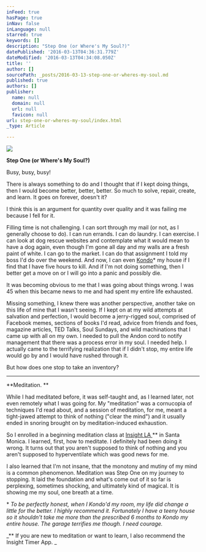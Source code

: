 ```yaml
---
inFeed: true
hasPage: true
inNav: false
inLanguage: null
starred: true
keywords: []
description: "Step One (or Where's My Soul?)"
datePublished: '2016-03-13T04:36:31.779Z'
dateModified: '2016-03-13T04:34:08.050Z'
title: ''
author: []
sourcePath: _posts/2016-03-13-step-one-or-wheres-my-soul.md
published: true
authors: []
publisher:
  name: null
  domain: null
  url: null
  favicon: null
url: step-one-or-wheres-my-soul/index.html
_type: Article

---
```

![](https://the-grid-user-content.s3-us-west-2.amazonaws.com/364e3441-d101-47cb-a76e-5c9691020d9c.jpg)

**Step One (or Where's My Soul?)**

Busy, busy, busy!

There
is always something to do and I thought that if I kept doing things, then I
would become better, better, better. So much to solve, repair, create, and learn.  It goes on forever, doesn't it? 

I think this is an
argument for quantity over quality and it was failing me because I fell for it. 

Filling time is not challenging. I can sort
through my mail (or not, as I generally choose to do). I can run errands. I can
do laundry. I can exercise. I can look at dog rescue websites and contemplate
what it would mean to have a dog again, even though I'm gone all day and my
walls are a fresh paint of white. I can go to the market. I can do that
assignment I told my boss I'd do over the weekend. And now, I can even [Kondo][0]\* my house if I find that I have five
hours to kill. And if I'm not doing
something, then I better get a move on or I will go into a panic and possibly
die.

It was
becoming obvious to me that I was going about things wrong. I was 45 when this became news to me and had spent
my entire life exhausted.

Missing something, I knew there was another perspective, another take on this
life of mine that I wasn't seeing.  If I kept on at my wild attempts at
salvation and perfection, I would become a jerry-rigged soul, comprised of
Facebook memes, sections of books I'd read, advice from friends and foes,
magazine articles, TED Talks, Soul Sundays, and wild machinations that I came up with all on
my own. I needed to pull the Andon cord to notify management that there was a process error in my soul.  I needed help. I actually came to the terrifying realization that if I didn't stop, my entire life
would go by and I would have rushed through it.

But how does one stop to take an inventory? 

****

**Meditation. **

While I had meditated
before, it was self-taught and, as I learned later, not even remotely what I was going
for.  My "meditation" was a cornucopia of techniques I'd read
about, and a session of meditation, for me, meant a tight-jawed attempt to think
of nothing ("clear the mind") and it usually ended in snoring brought
on by meditation-induced exhaustion.  

So I
enrolled in a beginning meditation class at [Insight LA ][1]\*\* in Santa Monica. I learned, first, how to meditate. I definitely had been doing it wrong. It turns out that you aren't supposed to
think of nothing and you aren't supposed to hyperventilate which was good news for me.

I also
learned that I'm not insane, that the monotony and mutiny of my mind is a
common phenomenon. Meditation was Step One on my journey to
stopping. It laid the foundation and
what's come out of it so far is perplexing, sometimes shocking, and ultimately kind of
magical. It is showing me my soul, one breath at a time.

\* _To
be perfectly honest, when I Kondo'd my room, my life did change a little for
the better. I highly recommend it.
Fortunately I have a teeny house so it shouldn't take me more than the
prescribed 6 months to Kondo my entire house. The garage terrifies me though. I need courage._

_\*\* If you are new to meditation or want to learn, I also recommend the Insight Timer App.  _

[][2]

[0]: http://tidyingup.com/
[1]: insightla.org
[2]: https://www.insightla.org/